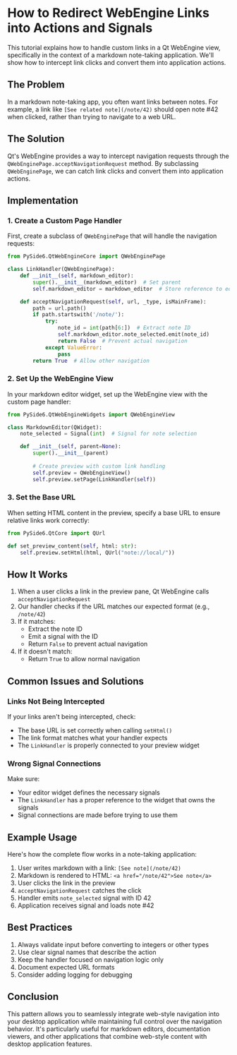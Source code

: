 # How to Redirect WebEngine Links into Actions and Signals

This tutorial explains how to handle custom links in a Qt WebEngine view, specifically in the context of a markdown note-taking application. We'll show how to intercept link clicks and convert them into application actions.

## The Problem

In a markdown note-taking app, you often want links between notes. For example, a link like `[See related note](/note/42)` should open note #42 when clicked, rather than trying to navigate to a web URL.

## The Solution

Qt's WebEngine provides a way to intercept navigation requests through the `QWebEnginePage.acceptNavigationRequest` method. By subclassing `QWebEnginePage`, we can catch link clicks and convert them into application actions.

## Implementation

### 1. Create a Custom Page Handler

First, create a subclass of `QWebEnginePage` that will handle the navigation requests:

```python
from PySide6.QtWebEngineCore import QWebEnginePage

class LinkHandler(QWebEnginePage):
    def __init__(self, markdown_editor):
        super().__init__(markdown_editor)  # Set parent
        self.markdown_editor = markdown_editor  # Store reference to editor

    def acceptNavigationRequest(self, url, _type, isMainFrame):
        path = url.path()
        if path.startswith('/note/'):
            try:
                note_id = int(path[6:])  # Extract note ID
                self.markdown_editor.note_selected.emit(note_id)
                return False  # Prevent actual navigation
            except ValueError:
                pass
        return True  # Allow other navigation
```

### 2. Set Up the WebEngine View

In your markdown editor widget, set up the WebEngine view with the custom page handler:

```python
from PySide6.QtWebEngineWidgets import QWebEngineView

class MarkdownEditor(QWidget):
    note_selected = Signal(int)  # Signal for note selection

    def __init__(self, parent=None):
        super().__init__(parent)
        
        # Create preview with custom link handling
        self.preview = QWebEngineView()
        self.preview.setPage(LinkHandler(self))
```

### 3. Set the Base URL

When setting HTML content in the preview, specify a base URL to ensure relative links work correctly:

```python
from PySide6.QtCore import QUrl

def set_preview_content(self, html: str):
    self.preview.setHtml(html, QUrl("note://local/"))
```

## How It Works

1. When a user clicks a link in the preview pane, Qt WebEngine calls `acceptNavigationRequest`
2. Our handler checks if the URL matches our expected format (e.g., `/note/42`)
3. If it matches:
   - Extract the note ID
   - Emit a signal with the ID
   - Return `False` to prevent actual navigation
4. If it doesn't match:
   - Return `True` to allow normal navigation

## Common Issues and Solutions

### Links Not Being Intercepted

If your links aren't being intercepted, check:
- The base URL is set correctly when calling `setHtml()`
- The link format matches what your handler expects
- The `LinkHandler` is properly connected to your preview widget

### Wrong Signal Connections

Make sure:
- Your editor widget defines the necessary signals
- The `LinkHandler` has a proper reference to the widget that owns the signals
- Signal connections are made before trying to use them

## Example Usage

Here's how the complete flow works in a note-taking application:

1. User writes markdown with a link: `[See note](/note/42)`
2. Markdown is rendered to HTML: `<a href="/note/42">See note</a>`
3. User clicks the link in the preview
4. `acceptNavigationRequest` catches the click
5. Handler emits `note_selected` signal with ID 42
6. Application receives signal and loads note #42

## Best Practices

1. Always validate input before converting to integers or other types
2. Use clear signal names that describe the action
3. Keep the handler focused on navigation logic only
4. Document expected URL formats
5. Consider adding logging for debugging

## Conclusion

This pattern allows you to seamlessly integrate web-style navigation into your desktop application while maintaining full control over the navigation behavior. It's particularly useful for markdown editors, documentation viewers, and other applications that combine web-style content with desktop application features.
